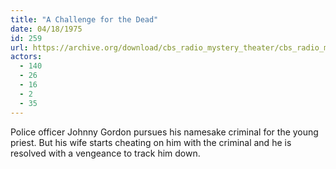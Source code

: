 ```yaml
---
title: "A Challenge for the Dead"
date: 04/18/1975
id: 259
url: https://archive.org/download/cbs_radio_mystery_theater/cbs_radio_mystery_theater-0251-0300.zip/cbs_radio_mystery_theater-0251-0300%2Fcbsrmt_0259_a_challenge_for_the_dead.mp3
actors:
  - 140
  - 26
  - 16
  - 2
  - 35
---
```

Police officer Johnny Gordon pursues his namesake criminal for the young priest. But his wife starts cheating on him with the criminal and he is resolved with a vengeance to track him down.